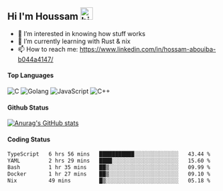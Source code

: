 ## Hi I'm Houssam <img src="https://user-images.githubusercontent.com/1303154/88677602-1635ba80-d120-11ea-84d8-d263ba5fc3c0.gif" width="28px" alt="hi">

- 👀 I’m interested in knowing how stuff works
- 🔭 I’m currently learning with Rust & nix
- 📫 How to reach me: https://www.linkedin.com/in/hossam-abouiba-b044a4147/

#### Top Languages

![C](https://img.shields.io/badge/c-%2300599C.svg?style=for-the-badge&logo=c&logoColor=white)
![Golang](https://img.shields.io/badge/go-blue?style=for-the-badge&logo=Goland)
![JavaScript](https://img.shields.io/badge/javascript-%23323330.svg?style=for-the-badge&logo=javascript&logoColor=%23F7DF1E)
![C++](https://img.shields.io/badge/C%2B%2B-blue?style=for-the-badge&logo=C%2B%2B)


#### Github Status
[![Anurag's GitHub stats](https://github-readme-stats.vercel.app/api?username=0xhoussam&theme=tokyonight)](https://github.com/anuraghazra/github-readme-stats)

#### Coding Status
<!--START_SECTION:waka-->

```txt
TypeScript   6 hrs 56 mins   ███████████░░░░░░░░░░░░░░   43.44 %
YAML         2 hrs 29 mins   ████░░░░░░░░░░░░░░░░░░░░░   15.60 %
Bash         1 hr 35 mins    ██▒░░░░░░░░░░░░░░░░░░░░░░   09.99 %
Docker       1 hr 27 mins    ██▒░░░░░░░░░░░░░░░░░░░░░░   09.10 %
Nix          49 mins         █▒░░░░░░░░░░░░░░░░░░░░░░░   05.18 %
```

<!--END_SECTION:waka-->
